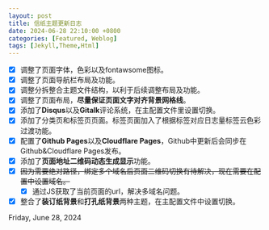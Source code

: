```yaml
---
layout: post
title: 信纸主题更新日志  
date: 2024-06-28 22:10:00 +0800 
categories: [Featured, Weblog]
tags: [Jekyll,Theme,Html]
---
```

- [x] 调整了页面字体，色彩以及fontawsome图标。   
- [x] 调整了页面导航栏布局及功能。
- [x] 调整分拆整合主题文件结构，以利于后续调整布局及功能。   
- [x] 调整了页面布局，**尽量保证页面文字对齐背景网格线**。   
- [x] 添加了**Disqus**以及**Gitalk**评论系统，在主配置文件里设置切换。   
- [x] 添加了分类页和标签页页面。标签页面加入了根据标签对应日志量标签云色彩过渡功能。   
- [x] 配置了**Github Pages**以及**Cloudflare Pages**，Github中更新后会同步在Github&Cloudflare Pages发布。
- [x] 添加了**页面地址二维码动态生成显示**功能。   
- [x] ~~因为需要绝对路径，绑定多个域名后页面二维码切换有待解决，现在需要在配置中设置域名。~~   
    - [x] 通过JS获取了当前页面的url，解决多域名问题。
- [x] 整合了**装订纸背景**和**打孔纸背景**两种主题，在主配置文件中设置切换。   
   
Friday, June 28, 2024